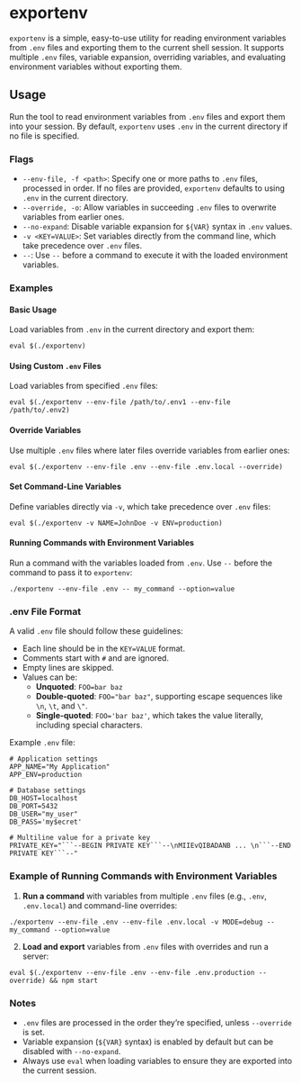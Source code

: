 # exportenv

`exportenv` is a simple, easy-to-use utility for reading environment variables from `.env` files and exporting them to the current shell session. It supports multiple `.env` files, variable expansion, overriding variables, and evaluating environment variables without exporting them.

## Usage

Run the tool to read environment variables from `.env` files and export them into your session. By default, `exportenv` uses `.env` in the current directory if no file is specified.

### Flags

- `--env-file, -f <path>`: Specify one or more paths to `.env` files, processed in order. If no files are provided, `exportenv` defaults to using `.env` in the current directory.
- `--override, -o`: Allow variables in succeeding `.env` files to overwrite variables from earlier ones.
- `--no-expand`: Disable variable expansion for `${VAR}` syntax in `.env` values.
- `-v <KEY=VALUE>`: Set variables directly from the command line, which take precedence over `.env` files.
- `--`: Use `--` before a command to execute it with the loaded environment variables.

### Examples

#### Basic Usage

Load variables from `.env` in the current directory and export them:
```
eval $(./exportenv)
```

#### Using Custom `.env` Files

Load variables from specified `.env` files:
```
eval $(./exportenv --env-file /path/to/.env1 --env-file /path/to/.env2)
```

#### Override Variables

Use multiple `.env` files where later files override variables from earlier ones:
```
eval $(./exportenv --env-file .env --env-file .env.local --override)
```

#### Set Command-Line Variables

Define variables directly via `-v`, which take precedence over `.env` files:
```
eval $(./exportenv -v NAME=JohnDoe -v ENV=production)
```

#### Running Commands with Environment Variables

Run a command with the variables loaded from `.env`. Use `--` before the command to pass it to `exportenv`:
```
./exportenv --env-file .env -- my_command --option=value
```

### .env File Format

A valid `.env` file should follow these guidelines:

- Each line should be in the `KEY=VALUE` format.
- Comments start with `#` and are ignored.
- Empty lines are skipped.
- Values can be:
  - **Unquoted**: `FOO=bar baz`
  - **Double-quoted**: `FOO="bar baz"`, supporting escape sequences like `\n`, `\t`, and `\"`.
  - **Single-quoted**: `FOO='bar baz'`, which takes the value literally, including special characters.

Example `.env` file:

```
# Application settings
APP_NAME="My Application"
APP_ENV=production

# Database settings
DB_HOST=localhost
DB_PORT=5432
DB_USER="my_user"
DB_PASS='my$ecret'

# Multiline value for a private key
PRIVATE_KEY="```--BEGIN PRIVATE KEY```--\nMIIEvQIBADANB ... \n```--END PRIVATE KEY```--"
```

### Example of Running Commands with Environment Variables

1. **Run a command** with variables from multiple `.env` files (e.g., `.env`, `.env.local`) and command-line overrides:
```
./exportenv --env-file .env --env-file .env.local -v MODE=debug -- my_command --option=value
```

2. **Load and export** variables from `.env` files with overrides and run a server:
```
eval $(./exportenv --env-file .env --env-file .env.production --override) && npm start
```

### Notes

- `.env` files are processed in the order they’re specified, unless `--override` is set.
- Variable expansion (`${VAR}` syntax) is enabled by default but can be disabled with `--no-expand`.
- Always use `eval` when loading variables to ensure they are exported into the current session.

